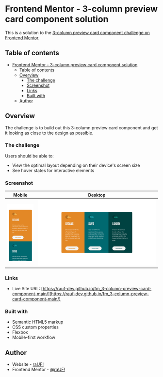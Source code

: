# Frontend Mentor - 3-column preview card component solution

This is a solution to the [3-column preview card component challenge on Frontend Mentor](https://www.frontendmentor.io/challenges/3column-preview-card-component-pH92eAR2-). 

## Table of contents

- [Frontend Mentor - 3-column preview card component solution](#frontend-mentor---3-column-preview-card-component-solution)
  - [Table of contents](#table-of-contents)
  - [Overview](#overview)
    - [The challenge](#the-challenge)
    - [Screenshot](#screenshot)
    - [Links](#links)
    - [Built with](#built-with)
  - [Author](#author)


## Overview
The challenge is to build out this 3-column preview card component and get it looking as close to the design as possible.

### The challenge

Users should be able to:

- View the optimal layout depending on their device's screen size
- See hover states for interactive elements

### Screenshot

| Mobile                                                                                | Desktop                                                                                 |
| ------------------------------------------------------------------------------------- | --------------------------------------------------------------------------------------- |
| <img src="./screenshot_mobile.png" width="100" height="" alt="Screenshot of solution"> | <img src="./screenshot_desktop.png" width="500" height="" alt="Screenshot of solution"> |

### Links

- Live Site URL: [https://rauf-dev.github.io/fm_3-column-preview-card-component-main/](https://rauf-dev.github.io/fm_3-column-preview-card-component-main/)

### Built with

- Semantic HTML5 markup
- CSS custom properties
- Flexbox
- Mobile-first workflow

## Author

- Website - [raUF!](https://www.heyrauf.com)
- Frontend Mentor - [@raUF!](https://www.frontendmentor.io/profile/yourusername)


